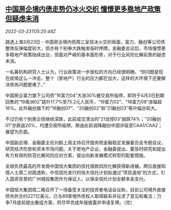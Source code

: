 <!--1648013463000-->
[中国房企境内债走势仍冰火交织 憧憬更多稳地产政策但疑虑未消](https://cn.reuters.com/article/china-rea-firms-bonds-concerns-idCNKCS2LK0D4)
------

<div><i>2022-03-23T05:25:48Z</i></div><p>路透上海3月23日 - 中国房企境内债周三呈现冰火交织局面，富力、融创等公司债整体反弹幅度较大，但亦有个别券大跌触发临时停牌。金融委会议后，市场憧憬更多稳地产政策陆续出台，但面对严峻的基本面形势，对于行业风险化解前景的疑虑未消。</p><p>一私募机构研究人士认为，行业政策进一步放松的方向已经很明确，“但问题是现在疫情这么一冲击，整个（房地产）行业的压力都在加大，这样的大环境下还要解决债务问题更难了。”</p><p>中国房企富力旗下公司债“16富力04”大涨30%被交易所临停，即将于4月3日到期回售的“19禹洲02”跳升17.7%至75.2元人民币，“19富力02”、“18富力08”涨幅超16%。此外融创旗下的“16融创07”、“20融创02”和“21融创03”等升幅亦较大。</p><p>不过仍有个别房企债继续深跌，此前成交清淡的“21龙控03”崩跌74%；“20融创01”亦跌逾20%，均遭交易所临停。穆迪此前调降融创中国评级至CAA1/CAA2；展望为负面。</p><p>中国副总理、金融委主任刘鹤上周主持召开国务院金融稳定发展委员会专题会议，研究经济形势和资本市场问题。关于房地产企业，金融委提出，要及时研究和提出有力有效的防范化解风险应对方案，提出向新发展模式转型的配套措施。</p><p>全球负债最高的开发商中国恒大集团的信托借款风险化解获得新进展。两位直接知情人士周二对路透称，中信信托发行的恒大信托计划拟通过“项目退地”的方式，引入国资背景的广州城投集团作为保证人，以保全信托计划全额本金支付。</p><p>中国恒大集团周二晚召开了一场备受关注的投资者电话会议称，目前公司境外直接债务折合约227亿美元，已与89家境外债权人取得联系并征求了意见和看法；力争7月底前提出重组方案，将尽早完成年报披露并申请复牌。（完）</p>
